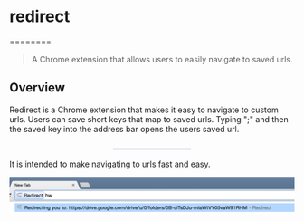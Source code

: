 # redirect
========
> A Chrome extension that allows users to easily navigate to saved urls.

## Overview 
Redirect is a Chrome extension that makes it easy to navigate to custom urls. Users can save short keys that map to saved urls. Typing ";" and then the saved key into the address bar opens the users saved url. 
<p align="center">
    <img alt="Redirect popup menu" src="images/popup.png">
</p>

It is intended to make navigating to urls fast and easy.
<p align="center">
    <img alt="Redirect address bar" src="images/url.png">
</p>

